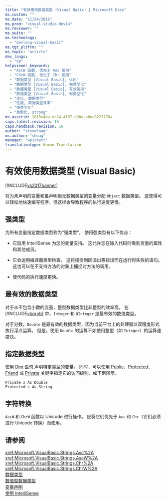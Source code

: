 ```yaml
---
title: "有效使用数据类型 (Visual Basic) | Microsoft Docs"
ms.custom: ""
ms.date: "11/24/2016"
ms.prod: "visual-studio-dev14"
ms.reviewer: ""
ms.suite: ""
ms.technology: 
  - "devlang-visual-basic"
ms.tgt_pltfrm: ""
ms.topic: "article"
dev_langs: 
  - "VB"
helpviewer_keywords: 
  - "AscW 函数, 优先于 Asc 使用"
  - "ChrW 函数, 优先于 Chr 使用"
  - "数据类型 [Visual Basic], 优化"
  - "数据类型 [Visual Basic], 强类型化"
  - "数据类型 [Visual Basic], 有效使用"
  - "数据类型 [Visual Basic], 弱类型化"
  - "优化, 数据类型"
  - "性能, 数据类型效率"
  - "强类型化"
  - "类型化, strong"
ms.assetid: 28f5e4ba-ec24-4f37-b90a-e8ee822f778a
caps.latest.revision: 16
caps.handback.revision: 16
author: "stevehoag"
ms.author: "shoag"
manager: "wpickett"
translationtype: Human Translation
---
```

# 有效使用数据类型 (Visual Basic)
[!INCLUDE[vs2017banner](../../../../csharp/includes/vs2017banner.md)]

将为未声明的变量和虽声明但无数据类型的变量分配 `Object` 数据类型。  这使得可以轻松地快速编写程序，但这样会导致程序的执行速度更慢。  
  
## 强类型  
 为所有变量指定数据类型称为“强类型”。  使用强类型有以下优点：  
  
-   它启用 IntelliSense 为您的变量支持。  这允许您在输入代码时看到变量的属性和其他成员。  
  
-   它会运用编译器类型检查。  这将捕捉到因溢出等错误而在运行时失败的语句。  这也可以在不支持方法的对象上捕捉对方法的调用。  
  
-   使代码的执行速度更快。  
  
## 最有效的数据类型  
 对于从不包含小数的变量，整型数据类型比非整型的效率高。  在 [!INCLUDE[vbprvb](../../../../csharp/programming-guide/concepts/linq/includes/vbprvb_md.md)] 中，`Integer` 和 `UInteger` 是最有效的数值类型。  
  
 对于分数，`Double` 是最有效的数据类型，因为当前平台上的处理器以双精度形式执行浮点运算。  但是，使用 `Double` 的运算不如使用整型（如 `Integer`）的运算速度快。  
  
## 指定数据类型  
 使用 [Dim 语句](../../../../visual-basic/language-reference/statements/dim-statement.md) 声明特定类型的变量。  同时，可以使用 [Public](../../../../visual-basic/language-reference/modifiers/public.md)、[Protected](../../../../visual-basic/language-reference/modifiers/protected.md)、[Friend](../../../../visual-basic/language-reference/modifiers/friend.md) 或 [Private](../../../../visual-basic/language-reference/modifiers/private.md) 关键字指定它的访问级别，如下例所示。  
  
```  
Private x As Double  
Protected s As String  
```  
  
## 字符转换  
 `AscW` 和 `ChrW` 函数以 Unicode 进行操作。  应将它们优先于 `Asc` 和 `Chr`（它们必须进行 Unicode 转换）而使用。  
  
## 请参阅  
 <xref:Microsoft.VisualBasic.Strings.Asc%2A>   
 <xref:Microsoft.VisualBasic.Strings.AscW%2A>   
 <xref:Microsoft.VisualBasic.Strings.Chr%2A>   
 <xref:Microsoft.VisualBasic.Strings.ChrW%2A>   
 [数据类型](../../../../visual-basic/programming-guide/language-features/data-types/index.md)   
 [数值型数据类型](../../../../visual-basic/programming-guide/language-features/data-types/numeric-data-types.md)   
 [变量声明](../../../../visual-basic/programming-guide/language-features/variables/variable-declaration.md)   
 [使用 IntelliSense](/visual-studio/ide/using-intellisense)